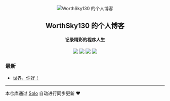 <p align="center"><img alt="WorthSky130 的个人博客" src="https://static.b3log.org/images/brand/solo-32.png"></p><h2 align="center">
WorthSky130 的个人博客
</h2>

<h4 align="center">记录精彩的程序人生</h4>
<p align="center"><a title="WorthSky130 的个人博客" target="_blank" href="https://github.com/WorthSky130/solo-blog"><img src="https://img.shields.io/github/last-commit/WorthSky130/solo-blog.svg?style=flat-square&color=FF9900"></a>
<a title="GitHub repo size in bytes" target="_blank" href="https://github.com/WorthSky130/solo-blog"><img src="https://img.shields.io/github/repo-size/WorthSky130/solo-blog.svg?style=flat-square"></a>
<a title="Solo Version" target="_blank" href="https://github.com/b3log/solo/releases"><img src="https://img.shields.io/badge/solo-3.6.3-f1e05a.svg?style=flat-square&color=blueviolet"></a>
<a title="Hits" target="_blank" href="https://github.com/b3log/hits"><img src="https://hits.b3log.org/WorthSky130/solo-blog.svg"></a></p>

### 最新

* [世界，你好！](https://worthsky.top/hello-solo)



---

本仓库通过 [Solo](https://github.com/b3log/solo) 自动进行同步更新 ❤️ 